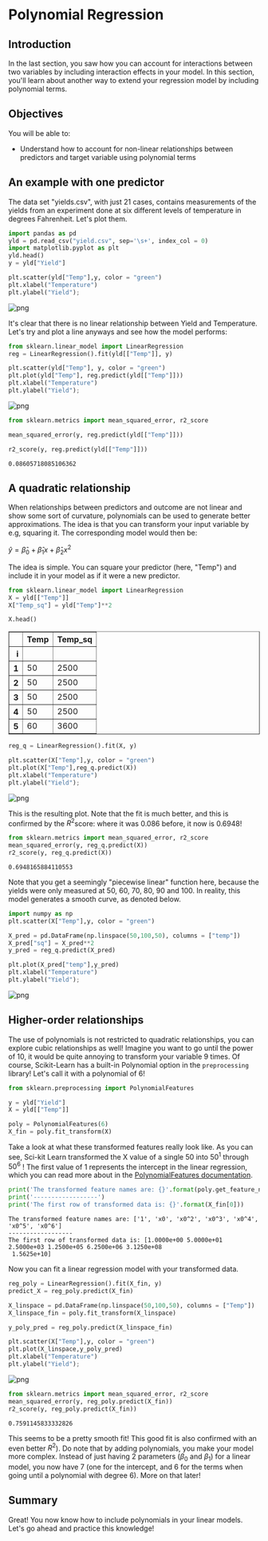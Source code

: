 
# Polynomial Regression

## Introduction

In the last section, you saw how you can account for interactions between two variables by including interaction effects in your model. In this section, you'll learn about another way to extend your regression model by including polynomial terms.

## Objectives

You will be able to:

- Understand how to account for non-linear relationships between predictors and target variable using polynomial terms

## An example with one predictor

The data set "yields.csv", with just 21 cases, contains measurements of the yields from an experiment done at six different levels of temperature in degrees Fahrenheit. Let's plot them.


```python
import pandas as pd
yld = pd.read_csv("yield.csv", sep='\s+', index_col = 0)
import matplotlib.pyplot as plt
yld.head()
y = yld["Yield"]
```


```python
plt.scatter(yld["Temp"],y, color = "green")
plt.xlabel("Temperature")
plt.ylabel("Yield");
```


![png](index_files/index_8_0.png)


It's clear that there is no linear relationship between Yield and Temperature. Let's try and plot a line anyways and see how the model performs:


```python
from sklearn.linear_model import LinearRegression
reg = LinearRegression().fit(yld[["Temp"]], y)
```


```python
plt.scatter(yld["Temp"], y, color = "green")
plt.plot(yld["Temp"], reg.predict(yld[["Temp"]]))
plt.xlabel("Temperature")
plt.ylabel("Yield");
```


![png](index_files/index_11_0.png)



```python
from sklearn.metrics import mean_squared_error, r2_score

mean_squared_error(y, reg.predict(yld[["Temp"]]))

r2_score(y, reg.predict(yld[["Temp"]]))
```




    0.08605718085106362



## A quadratic relationship

When relationships between predictors and outcome are not linear and show some sort of curvature, polynomials can be used to generate better approximations. The idea is that you can transform your input variable by e.g, squaring it. The corresponding model would then be:


$\hat y = \hat \beta_0 + \hat \beta_1x + \hat \beta_2 x^2$ 

The idea is simple. You can square your predictor (here, "Temp") and include it in your model as if it were a new predictor.


```python
from sklearn.linear_model import LinearRegression
X = yld[["Temp"]]
X["Temp_sq"] = yld["Temp"]**2

X.head()
```




<div>
<style scoped>
    .dataframe tbody tr th:only-of-type {
        vertical-align: middle;
    }

    .dataframe tbody tr th {
        vertical-align: top;
    }

    .dataframe thead th {
        text-align: right;
    }
</style>
<table border="1" class="dataframe">
  <thead>
    <tr style="text-align: right;">
      <th></th>
      <th>Temp</th>
      <th>Temp_sq</th>
    </tr>
    <tr>
      <th>i</th>
      <th></th>
      <th></th>
    </tr>
  </thead>
  <tbody>
    <tr>
      <th>1</th>
      <td>50</td>
      <td>2500</td>
    </tr>
    <tr>
      <th>2</th>
      <td>50</td>
      <td>2500</td>
    </tr>
    <tr>
      <th>3</th>
      <td>50</td>
      <td>2500</td>
    </tr>
    <tr>
      <th>4</th>
      <td>50</td>
      <td>2500</td>
    </tr>
    <tr>
      <th>5</th>
      <td>60</td>
      <td>3600</td>
    </tr>
  </tbody>
</table>
</div>




```python
reg_q = LinearRegression().fit(X, y)
```


```python
plt.scatter(X["Temp"],y, color = "green")
plt.plot(X["Temp"],reg_q.predict(X))
plt.xlabel("Temperature")
plt.ylabel("Yield");
```


![png](index_files/index_19_0.png)


This is the resulting plot. Note that the fit is much better, and this is confirmed by the $R^2$score: where it was 0.086 before, it now is 0.6948!


```python
from sklearn.metrics import mean_squared_error, r2_score
mean_squared_error(y, reg_q.predict(X))
r2_score(y, reg_q.predict(X))
```




    0.6948165884110553



Note that you get a seemingly "piecewise linear" function here,  because the yields were only measured at 50, 60, 70, 80, 90 and 100. In reality, this model generates a smooth curve, as denoted below.


```python
import numpy as np
plt.scatter(X["Temp"],y, color = "green")

X_pred = pd.DataFrame(np.linspace(50,100,50), columns = ["temp"])
X_pred["sq"] = X_pred**2 
y_pred = reg_q.predict(X_pred)

plt.plot(X_pred["temp"],y_pred)
plt.xlabel("Temperature")
plt.ylabel("Yield");
```


![png](index_files/index_23_0.png)


## Higher-order relationships

The use of polynomials is not restricted to quadratic relationships, you can explore cubic relationships as well! Imagine you want to go until the power of 10, it would be quite annoying to transform your variable 9 times. Of course, Scikit-Learn has a built-in Polynomial option in the `preprocessing` library! Let's call it with a polynomial of 6!


```python
from sklearn.preprocessing import PolynomialFeatures

y = yld["Yield"]
X = yld[["Temp"]]

poly = PolynomialFeatures(6)
X_fin = poly.fit_transform(X)
```

Take a look at what these transformed features really look like. As you can see, Sci-kit Learn transformed the X value of a single 50 into  $50^1$ through $50^6$ ! The first value of 1 represents the intercept in the linear regression, which you can read more about in the [PolynomialFeatures documentation](https://scikit-learn.org/stable/modules/generated/sklearn.preprocessing.PolynomialFeatures.html).


```python
print('The transformed feature names are: {}'.format(poly.get_feature_names()))
print('------------------')
print('The first row of transformed data is: {}'.format(X_fin[0]))
```

    The transformed feature names are: ['1', 'x0', 'x0^2', 'x0^3', 'x0^4', 'x0^5', 'x0^6']
    ------------------
    The first row of transformed data is: [1.0000e+00 5.0000e+01 2.5000e+03 1.2500e+05 6.2500e+06 3.1250e+08
     1.5625e+10]


Now you can fit a linear regression model with your transformed data.


```python
reg_poly = LinearRegression().fit(X_fin, y)
predict_X = reg_poly.predict(X_fin)
```


```python
X_linspace = pd.DataFrame(np.linspace(50,100,50), columns = ["Temp"])
X_linspace_fin = poly.fit_transform(X_linspace)

y_poly_pred = reg_poly.predict(X_linspace_fin)
```


```python
plt.scatter(X["Temp"],y, color = "green")
plt.plot(X_linspace,y_poly_pred)
plt.xlabel("Temperature")
plt.ylabel("Yield");
```


![png](index_files/index_32_0.png)



```python
from sklearn.metrics import mean_squared_error, r2_score
mean_squared_error(y, reg_poly.predict(X_fin))
r2_score(y, reg_poly.predict(X_fin))
```




    0.7591145833332826



This seems to be a pretty smooth fit! This good fit is also confirmed with an even better $R^2$). Do note that by adding polynomials, you make your model more complex. Instead of just having 2 parameters ($\beta_0$ and $\beta_1$) for a linear model, you now have 7 (one for the intercept, and 6 for the terms when going until a polynomial with degree 6). More on that later!

## Summary

Great! You now know how to include polynomials in your linear models. Let's go ahead and practice this knowledge!
